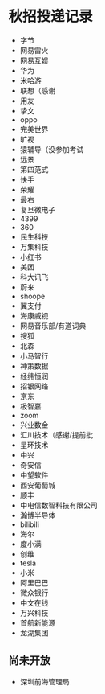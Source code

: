 # 秋招投递记录

- 字节
- 网易雷火
- 网易互娱
- 华为
- 米哈游
- 联想（感谢
- 用友
- 挚文
- oppo
- 完美世界
- 旷视
- 猿辅导（没参加考试
- 远景
- 第四范式
- 快手
- 荣耀
- 最右
- 复旦微电子
- 4399
- 360
- 民生科技
- 万集科技
- 小红书
- 美团
- 科大讯飞
- 蔚来
- shoope
- 翼支付
- 海康威视
- 网易音乐部/有道词典
- 搜狐
- 北森
- 小马智行
- 神策数据
- 经纬恒润
- 招银网络
- 京东
- 极智嘉
- zoom
- 兴业数金
- 汇川技术（感谢/提前批
- 星环技术
- 中兴
- 奇安信
- 中望软件
- 西安葡萄城
- 顺丰
- 中电信数智科技有限公司
- 瀚博半导体
- bilibili
- 海尔
- 度小满
- 创维
- tesla
- 小米
- 阿里巴巴
- 微众银行
- 中文在线
- 万兴科技
- 首航新能源
- 龙湖集团


## 尚未开放

- 深圳前海管理局
